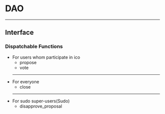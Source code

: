 # DAO
***
## Interface
### Dispatchable Functions
* For users whom participate in ico
    * propose
    * vote
  ***
* For everyone
  * close
  ***
* For sudo super-users(Sudo)
  * disapprove_proposal
    